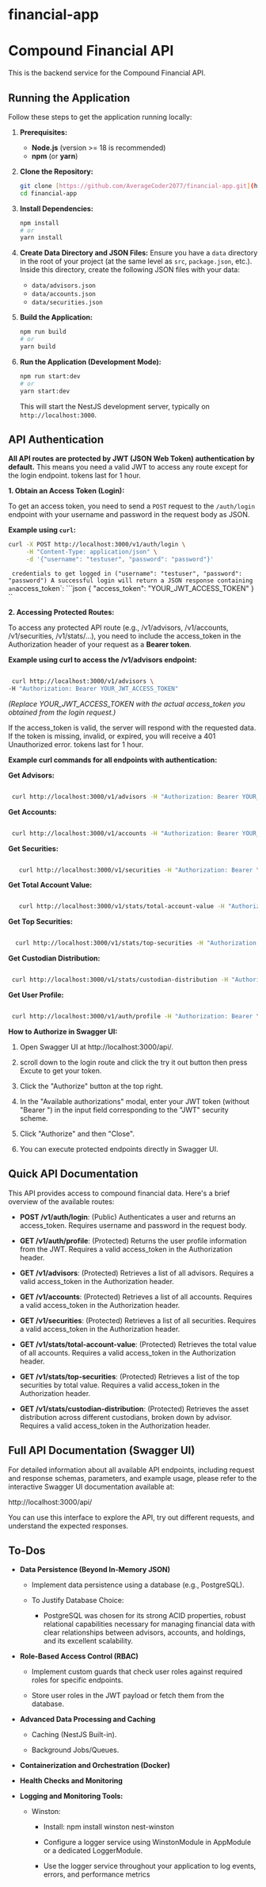 # financial-app
# Compound Financial API

This is the backend service for the Compound Financial API.

## Running the Application

Follow these steps to get the application running locally:

1.  **Prerequisites:**
    * **Node.js** (version >= 18 is recommended)
    * **npm** (or **yarn**)

2.  **Clone the Repository:**
    ```bash
    git clone [https://github.com/AverageCoder2077/financial-app.git](https://github.com/AverageCoder2077/financial-app.git)
    cd financial-app
    ```

3.  **Install Dependencies:**
    ```bash
    npm install
    # or
    yarn install
    ```

4.  **Create Data Directory and JSON Files:**
    Ensure you have a `data` directory in the root of your project (at the same level as `src`, `package.json`, etc.). Inside this directory, create the following JSON files with your data:
    * `data/advisors.json`
    * `data/accounts.json`
    * `data/securities.json`


5.  **Build the Application:**
    ```bash
    npm run build
    # or
    yarn build
    ```

6.  **Run the Application (Development Mode):**
    ```bash
    npm run start:dev
    # or
    yarn start:dev
    ```
    This will start the NestJS development server, typically on `http://localhost:3000`.
    
## API Authentication

**All API routes are protected by JWT (JSON Web Token) authentication by default.** This means you need a valid JWT to access any route except for the login endpoint. tokens last for 1 hour.

**1. Obtain an Access Token (Login):**

To get an access token, you need to send a `POST` request to the `/auth/login` endpoint with your username and password in the request body as JSON.

**Example using `curl`:**
```bash
curl -X POST http://localhost:3000/v1/auth/login \
     -H "Content-Type: application/json" \
     -d '{"username": "testuser", "password": "password"}'
```


`  credentials to get logged in ("username": "testuser", "password": "password") A successful login will return a JSON response containing an `access_token`:  ```json  {    "access_token": "YOUR_JWT_ACCESS_TOKEN"  }   ``

**2\. Accessing Protected Routes:**

To access any protected API route (e.g., /v1/advisors, /v1/accounts, /v1/securities, /v1/stats/...), you need to include the access\_token in the Authorization header of your request as a **Bearer token**.

**Example using curl to access the /v1/advisors endpoint:**

```Bash

 curl http://localhost:3000/v1/advisors \   
-H "Authorization: Bearer YOUR_JWT_ACCESS_TOKEN"
```

_(Replace YOUR\_JWT\_ACCESS\_TOKEN with the actual access\_token you obtained from the login request.)_

If the access\_token is valid, the server will respond with the requested data. If the token is missing, invalid, or expired, you will receive a 401 Unauthorized error. tokens last for 1 hour.

**Example curl commands for all endpoints with authentication:**

**Get Advisors:**

```Bash

 curl http://localhost:3000/v1/advisors -H "Authorization: Bearer YOUR_JWT_ACCESS_TOKEN"   `
```

**Get Accounts:**

```Bash

 curl http://localhost:3000/v1/accounts -H "Authorization: Bearer YOUR_JWT_ACCESS_TOKEN"   `
```
**Get Securities:**

```Bash

   curl http://localhost:3000/v1/securities -H "Authorization: Bearer YOUR_JWT_ACCESS_TOKEN"   `
```
**Get Total Account Value:**

```Bash

   curl http://localhost:3000/v1/stats/total-account-value -H "Authorization: Bearer YOUR_JWT_ACCESS_TOKEN"   `
```
**Get Top Securities:**

```Bash

  curl http://localhost:3000/v1/stats/top-securities -H "Authorization: Bearer YOUR_JWT_ACCESS_TOKEN"   `
```
**Get Custodian Distribution:**

```Bash

 curl http://localhost:3000/v1/stats/custodian-distribution -H "Authorization: Bearer YOUR_JWT_ACCESS_TOKEN"   `
```
**Get User Profile:**

```Bash

 curl http://localhost:3000/v1/auth/profile -H "Authorization: Bearer YOUR_JWT_ACCESS_TOKEN"   `
```
**How to Authorize in Swagger UI:**

1.  Open Swagger UI at http://localhost:3000/api/.
2.  scroll down to the login route and click the try it out button then press Excute to get your token.
    
3.  Click the "Authorize" button at the top right.
    
4.  In the "Available authorizations" modal, enter your JWT token (without "Bearer ") in the input field corresponding to the "JWT" security scheme.
    
5.  Click "Authorize" and then "Close".
    
6.  You can execute protected endpoints directly in Swagger UI.
    

Quick API Documentation
-----------------------

This API provides access to compound financial data. Here's a brief overview of the available routes:

*   **POST /v1/auth/login**: (Public) Authenticates a user and returns an access\_token. Requires username and password in the request body.
    
*   **GET /v1/auth/profile**: (Protected) Returns the user profile information from the JWT. Requires a valid access\_token in the Authorization header.
    
*   **GET /v1/advisors**: (Protected) Retrieves a list of all advisors. Requires a valid access\_token in the Authorization header.
    
*   **GET /v1/accounts**: (Protected) Retrieves a list of all accounts. Requires a valid access\_token in the Authorization header.
    
*   **GET /v1/securities**: (Protected) Retrieves a list of all securities. Requires a valid access\_token in the Authorization header.
    
*   **GET /v1/stats/total-account-value**: (Protected) Retrieves the total value of all accounts. Requires a valid access\_token in the Authorization header.
    
*   **GET /v1/stats/top-securities**: (Protected) Retrieves a list of the top securities by total value. Requires a valid access\_token in the Authorization header.
    
*   **GET /v1/stats/custodian-distribution**: (Protected) Retrieves the asset distribution across different custodians, broken down by advisor. Requires a valid access\_token in the Authorization header.
    

Full API Documentation (Swagger UI)
-----------------------------------

For detailed information about all available API endpoints, including request and response schemas, parameters, and example usage, please refer to the interactive Swagger UI documentation available at:

http://localhost:3000/api/

You can use this interface to explore the API, try out different requests, and understand the expected responses.

To-Dos
------

*   **Data Persistence (Beyond In-Memory JSON)**
    
    *   Implement data persistence using a database (e.g., PostgreSQL).
        
    *   To Justify Database Choice:
        
        *   PostgreSQL was chosen for its strong ACID properties, robust relational capabilities necessary for managing financial data with clear relationships between advisors, accounts, and holdings, and its excellent scalability.
            
*   **Role-Based Access Control (RBAC)**
    
    *   Implement custom guards that check user roles against required roles for specific endpoints.
        
    *   Store user roles in the JWT payload or fetch them from the database.
        
*   **Advanced Data Processing and Caching**
    
    *   Caching (NestJS Built-in).
        
    *   Background Jobs/Queues.
        
*   **Containerization and Orchestration (Docker)**
    
*   **Health Checks and Monitoring**
    
*   **Logging and Monitoring Tools:**
    
    *   Winston:
        
        *   Install: npm install winston nest-winston
            
        *   Configure a logger service using WinstonModule in AppModule or a dedicated LoggerModule.
            
        *   Use the logger service throughout your application to log events, errors, and performance metrics


